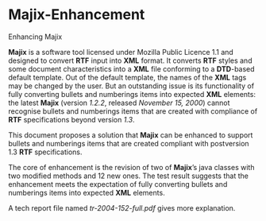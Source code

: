 # Majix-Enhancement
Enhancing Majix

__Majix__ is a software tool licensed under Mozilla Public Licence 1.1 and
designed to convert __RTF__ input into __XML__ format. It converts __RTF__ styles and
some document characteristics into a __XML__ file conforming to a __DTD__-based
default template. Out of the default template, the names of the __XML__ tags
may be changed by the user. But an outstanding issue is its functionality of
fully converting bullets and numberings items into expected __XML__ elements:
the latest __Majix__ (version _1.2.2_, released _November 15, 2000_) cannot
recognise bullets and numberings items that are created with compliance of
__RTF__ specifications beyond version _1.3_.

This document proposes a solution that __Majix__ can be enhanced to
support bullets and numberings items that are created compliant with postversion
1.3 __RTF__ specifications.

The core of enhancement is the revision of two of __Majix__’s java classes
with two modified methods and 12 new ones. The test result suggests that
the enhancement meets the expectation of fully converting bullets and
numberings items into expected __XML__ elements.

A tech report file named _tr-2004-152-full.pdf_ gives more explanation.
